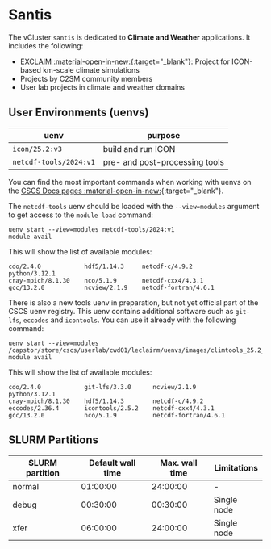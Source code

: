 # Santis

The vCluster `santis` is dedicated to **Climate and Weather** applications. It includes the following:

- [EXCLAIM :material-open-in-new:](https://c2sm.ethz.ch/research/exclaim.html){:target="_blank"}: Project for ICON-based km-scale climate simulations
- Projects by C2SM community members
- User lab projects in climate and weather domains

## User Environments (uenvs)

| uenv                   | purpose                        |
|------------------------|--------------------------------|
| `icon/25.2:v3`         | build and run ICON             |
| `netcdf-tools/2024:v1` | pre- and post-processing tools |

You can find the most important commands when working with uenvs on the [CSCS Docs pages :material-open-in-new:](https://docs.cscs.ch/software/uenv/#downloading-uenv){:target="_blank"}.

The `netcdf-tools` uenv should be loaded with the `--view=modules` argument to get access to the `module load` command:

```
uenv start --view=modules netcdf-tools/2024:v1
module avail
```

This will show the list of available modules:

```
cdo/2.4.0            hdf5/1.14.3     netcdf-c/4.9.2          python/3.12.1
cray-mpich/8.1.30    nco/5.1.9       netcdf-cxx4/4.3.1
gcc/13.2.0           ncview/2.1.9    netcdf-fortran/4.6.1
```

There is also a new tools uenv in preparation, but not yet official part of the CSCS uenv registry.
This uenv contains additional software such as `git-lfs`, `eccodes` and `icontools`.
You can use it already with the following command:

```
uenv start --view=modules /capstor/store/cscs/userlab/cwd01/leclairm/uenvs/images/climtools_25.2_v2.sqfs
module avail
```

This will show the list of available modules:

```
cdo/2.4.0            git-lfs/3.3.0      ncview/2.1.9            python/3.12.1
cray-mpich/8.1.30    hdf5/1.14.3        netcdf-c/4.9.2
eccodes/2.36.4       icontools/2.5.2    netcdf-cxx4/4.3.1
gcc/13.2.0           nco/5.1.9          netcdf-fortran/4.6.1
```

## SLURM Partitions

| SLURM partition | Default wall time | Max. wall time | Limitations |
|-----------------|-------------------|----------------|-------------|
| normal          | 01:00:00          | 24:00:00       | -           |
| debug           | 00:30:00          | 00:30:00       | Single node |  
| xfer            | 06:00:00          | 24:00:00       | Single node |
